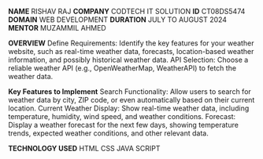 **NAME** RISHAV RAJ
**COMPANY** CODTECH IT SOLUTION
**ID** CT08DS5474
**DOMAIN** WEB DEVELOPMENT
**DURATION** JULY TO AUGUST 2024
**MENTOR** MUZAMMIL AHMED

**OVERVIEW**
Define Requirements: Identify the key features for your weather website, such as real-time weather data, forecasts, location-based weather information, and possibly historical weather data.
API Selection: Choose a reliable weather API (e.g., OpenWeatherMap, WeatherAPI) to fetch the weather data.


**Key Features to Implement**
Search Functionality: Allow users to search for weather data by city, ZIP code, or even automatically based on their current location.
Current Weather Display: Show real-time weather data, including temperature, humidity, wind speed, and weather conditions.
Forecast: Display a weather forecast for the next few days, showing temperature trends, expected weather conditions, and other relevant data.

**TECHNOLOGY USED**
HTML
CSS
JAVA SCRIPT
